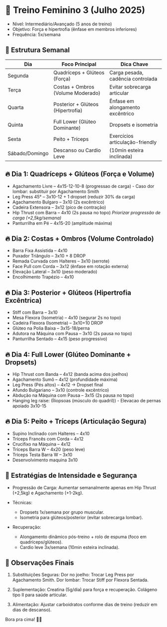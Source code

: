 # 📅 Treino Feminino 3 (Julho 2025)

- Nível: Intermediário/Avançado (5 anos de treino)
- Objetivo: Força e hipertrofia (ênfase em membros inferiores)
- Frequência: 5x/semana

## 🔄 Estrutura Semanal

Dia	 | Foco Principal  | Dica Chave
-----|-----------------|------------
Segunda	|Quadríceps + Glúteos (Força)	|Carga pesada, cadência controlada
Terça	|Costas + Ombros (Volume Moderado)	|Evitar sobrecarga articular
Quarta	|Posterior + Glúteos (Hipertrofia)	|Ênfase em alongamento excêntrico
Quinta	|Full Lower (Glúteo Dominante)	|Dropsets e isometria
Sexta	|Peito + Tríceps	|Exercícios articulação-friendly
Sábado/Domingo	|Descanso ou Cardio Leve |(10min esteira inclinada)

## 🔥 Dia 1: Quadríceps + Glúteos (Força e Volume)

- Agachamento Livre – 4x15-12-10-8 (progressao de carga) - Caso dor lombar: substituir por Agachamento Smith
- Leg Press 45° – 3x10-12 + 1 dropset (reduzir 30% da carga)
- Agachamento Bulgaro – 3x10 (2s excêntrico)
- Cadeira Extensora – 3x12 (pico de contração)
- Hip Thrust com Barra – 4x10 (2s pausa no topo) *Priorizar progressão de carga (+2,5kg/semana)*
- Panturrilha em Pé – 4x15-20 (amplitude máxima)

## 🔥 Dia 2: Costas + Ombros (Volume Controlado)

- Barra Fixa Assistida – 4x10
- Puxador Triângulo – 3x10 + 8 DROP
- Remada Curvada com Halteres – 3x10 (serrote)
- Face Pull com Corda – 3x12 (ênfase em rotação externa)
- Elevação Lateral – 3x10 (peso moderado)
- Encolhimento Trapézio – 4x10

## 🔥 Dia 3: Posterior + Glúteos (Hipertrofia Excêntrica)

- Stiff com Barra – 3x10
- Mesa Flexora (Isometria) – 4x10 (segurar 2s no topo)
- Cadeira Flexora (Isometria) – 3x10+10 DROP
- Glúteo na Polia Baixa – 3x15-18/perna
- Adutora na Máquina com Pausa – 3x10 (2s pausa no topo) 
- Panturrilha Sentado – 4x15 (peso progressivo)

## 🔥 Dia 4: Full Lower (Glúteo Dominante + Dropsets)

- Hip Thrust com Banda – 4x12 (banda acima dos joelhos)
- Agachamento Sumô – 4x12 (profundidade máxima)
- Leg Press (Pés altos) – 4x12 → Dropset final
- Afundo Bulgariano – 3x10 (controle excêntrico)
- Abdução na Máquina com Pausa – 3x15 (2s pausa no topo)
- Hanging leg raise: (Íliopsoas (músculo do quadril)) - Elevacao de pernas apoiado 3x10-15

## 🔥 Dia 5: Peito + Tríceps (Articulação Segura)

- Supino Inclinado com Halteres – 4x10
- Tríceps Francês com Corda – 4x12
- Crucifixo na Máquina – 4x12
- Tríceps Barra W – 4x20 (peso leve)
- Tríceps Testa Barra W – 3x10
- Desenvolvimento maquina 3x10

## 🎯 Estratégias de Intensidade e Segurança

- Progressão de Carga: Aumentar semanalmente apenas em Hip Thrust (+2,5kg) e Agachamento (+1-2kg).

- Técnicas:
    - Dropsets 1x/semana por grupo muscular.
    - Isometria para glúteos/posterior (evitar sobrecarga lombar).

- Recuperação:
    - Alongamento dinâmico pós-treino + rolo de espuma (foco em quadríceps/glúteos).
    - Cardio leve 3x/semana (10min esteira inclinada).

## 📌 Observações Finais

1. Substituições Seguras:
Dor no joelho: Trocar Leg Press por Agachamento Smith.
Dor lombar: Trocar Stiff por Flexora Sentada.

2. Suplementação:
Creatina (5g/dia) para força e recuperação.
Colágeno tipo II para saúde articular.

3. Alimentação: Ajustar carboidratos conforme dias de treino (reduzir em dias de descanso).

Bora pra cima! 💪🔥
